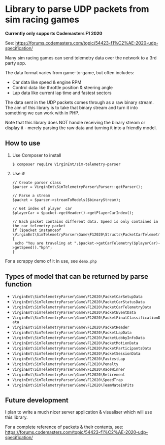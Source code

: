 # Library to parse UDP packets from sim racing games

**Currently only supports Codemasters F1 2020**

See: https://forums.codemasters.com/topic/54423-f1%C2%AE-2020-udp-specification/

Many sim racing games can send telemetry data over the network to a 3rd party app.

The data format varies from game-to-game, but often includes:
  - Car data like speed & engine RPM
  - Control data like throttle position & steering angle
  - Lap data like current lap time and fastest sectors

The data sent in the UDP packets comes through as a raw binary stream. The aim of this
library is to take that binary stream and turn it into something we can work with in PHP.

Note that this library does NOT handle receiving the binary stream or display it - merely
parsing the raw data and turning it into a friendly model.

## How to use

1) Use Composer to install
   
   `$ composer require VirginEnt/sim-telemetry-parser`
   
2) Use it!
   
   ```                                                         
   // Create parser class
   $parser = VirginEnt\SimTelemetryParser\Parser::getParser();
   
   // Parse a stream
   $packet = $parser->streamToModels($binaryStream);
   
   // Get index of player  car
   $playerCar = $packet->getHeader()->getPlayerCarIndex();
                           
   // Each packet contains different data. Speed is only contained in the car telemetry packet
   if ($packet instanceof \VirginEnt\SimTelemetryParser\Game\F12020\Structs\PacketCarTelemetryData) {
    echo "You are traveling at ".$packet->getCarTelemetry($playerCar)->getSpeed()."kph";
   }
    ```                     

For a scrappy demo of it in use, see `demo.php`

## Types of model that can be returned by parse function
 - `VirginEnt\SimTelemetryParser\Game\F12020\PacketCarSetupData`
 - `VirginEnt\SimTelemetryParser\Game\F12020\PacketCarStatusData`
 - `VirginEnt\SimTelemetryParser\Game\F12020\PacketCarTelemetryData`
 - `VirginEnt\SimTelemetryParser\Game\F12020\PacketEventData`
 - `VirginEnt\SimTelemetryParser\Game\F12020\PacketFinalClassificationData`
 - `VirginEnt\SimTelemetryParser\Game\F12020\PacketHeader`
 - `VirginEnt\SimTelemetryParser\Game\F12020\PacketLapData`
 - `VirginEnt\SimTelemetryParser\Game\F12020\PacketLobbyInfoData`
 - `VirginEnt\SimTelemetryParser\Game\F12020\PacketMotionData`
 - `VirginEnt\SimTelemetryParser\Game\F12020\PacketParticipantsData`
 - `VirginEnt\SimTelemetryParser\Game\F12020\PacketSessionData`
 - `VirginEnt\SimTelemetryParser\Game\F12020\FastestLap`
 - `VirginEnt\SimTelemetryParser\Game\F12020\Penalty`
 - `VirginEnt\SimTelemetryParser\Game\F12020\RaceWinner`
 - `VirginEnt\SimTelemetryParser\Game\F12020\Retirement`
 - `VirginEnt\SimTelemetryParser\Game\F12020\SpeedTrap`
 - `VirginEnt\SimTelemetryParser\Game\F12020\TeamMateInPits`

## Future development

I plan to write a much nicer server application & visualiser which will use this library.


For a complete reference of packets & their contents, see: https://forums.codemasters.com/topic/54423-f1%C2%AE-2020-udp-specification/



